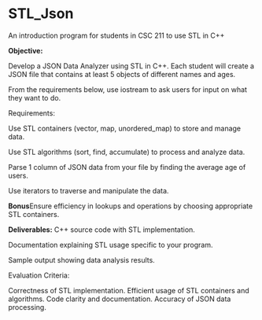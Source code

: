 # STL_Json
An introduction program for students in CSC 211 to use STL in C++

<b>Objective:</b>

Develop a JSON Data Analyzer using STL in C++. Each student will create a JSON file that contains at least 5 objects of different names and ages.

From the requirements below, use iostream to ask users for input on what they want to do. 

Requirements:

Use STL containers (vector, map, unordered_map) to store and manage data.

Use STL algorithms (sort, find, accumulate) to process and analyze data.

Parse 1 column of JSON data from your file by finding the average age of users.

Use iterators to traverse and manipulate the data.

**Bonus**Ensure efficiency in lookups and operations by choosing appropriate STL containers.

<b>Deliverables:</b>
C++ source code with STL implementation.

Documentation explaining STL usage specific to your program.

Sample output showing data analysis results.

Evaluation Criteria:

 Correctness of STL implementation.
 Efficient usage of STL containers and algorithms.
 Code clarity and documentation.
 Accuracy of JSON data processing.


